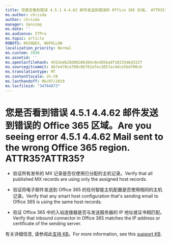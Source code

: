 ```yaml
---
title: 您是否看到错误 4.5.1 4.4.62 邮件发送到错误的 Office 365 区域。 ATTR35?
ms.author: chrisda
author: chrisda
manager: dansimp
ms.date: ''
ms.audience: ITPro
ms.topic: article
ROBOTS: NOINDEX, NOFOLLOW
localization_priority: Normal
ms.custom: 1938
ms.assetid: ''
ms.openlocfilehash: 4552edb28d08206304c0e305badf10235d6d315f
ms.sourcegitcommit: 4b7e478ce700c0b781efec3857ac4dce5bdf00c6
ms.translationtype: MT
ms.contentlocale: zh-CN
ms.lasthandoff: 06/07/2019
ms.locfileid: "34764873"
---
```

# <a name="are-you-seeing-error-451-4462-mail-sent-to-the-wrong-office-365-region-attr35"></a><span data-ttu-id="bcbbc-103">您是否看到错误 4.5.1 4.4.62 邮件发送到错误的 Office 365 区域。</span><span class="sxs-lookup"><span data-stu-id="bcbbc-103">Are you seeing error 4.5.1 4.4.62 Mail sent to the wrong Office 365 region.</span></span> <span data-ttu-id="bcbbc-104">ATTR35?</span><span class="sxs-lookup"><span data-stu-id="bcbbc-104">ATTR35?</span></span>

- <span data-ttu-id="bcbbc-105">验证所有发布的 MX 记录是否仅使用已分配的主机记录。</span><span class="sxs-lookup"><span data-stu-id="bcbbc-105">Verify that all published MX records are using only the assigned host records.</span></span>

- <span data-ttu-id="bcbbc-106">验证将电子邮件发送到 Office 365 的任何智能主机配置是否使用相同的主机记录。</span><span class="sxs-lookup"><span data-stu-id="bcbbc-106">Verify that any smart host configuration that's sending email to Office 365 is using the same host records.</span></span>

- <span data-ttu-id="bcbbc-107">验证 Office 365 中的入站连接器是否与发送服务器的 IP 地址或证书相匹配。</span><span class="sxs-lookup"><span data-stu-id="bcbbc-107">Verify that inbound connector in Office 365 matches the IP address or certificate of the sending server.</span></span>

<span data-ttu-id="bcbbc-108">有关详细信息, 请参阅此[支持 KB](https://support.microsoft.com/help/4057301/attr35-response-code-when-mail-is-sent-to-eop-exo)。</span><span class="sxs-lookup"><span data-stu-id="bcbbc-108">For more information, see this [support KB](https://support.microsoft.com/help/4057301/attr35-response-code-when-mail-is-sent-to-eop-exo).</span></span>
